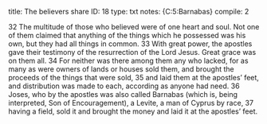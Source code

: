 title:          The believers share
ID:             18
type:           txt
notes:          {C:5:Barnabas}
compile:        2


32 The multitude of those who believed were of one heart and soul. Not one of them claimed that anything of the things which he possessed was his own, but they had all things in common. 33 With great power, the apostles gave their testimony of the resurrection of the Lord Jesus. Great grace was on them all. 34 For neither was there among them any who lacked, for as many as were owners of lands or houses sold them, and brought the proceeds of the things that were sold, 35 and laid them at the apostles’ feet, and distribution was made to each, according as anyone had need. 36 Joses, who by the apostles was also called Barnabas (which is, being interpreted, Son of Encouragement), a Levite, a man of Cyprus by race, 37 having a field, sold it and brought the money and laid it at the apostles’ feet. 